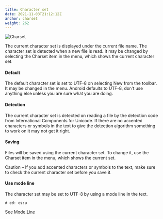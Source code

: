 ```yaml
---
title: Character set
date: 2021-11-03T21:12:12Z
anchor: charset
weight: 262
---
```


![Charset][1]

The current character set is displayed under the current file name. The character set is detected when a new file is read. It may be changed by selecting the Charset item in the menu, which shows the current character set. 

#### Default
The default character set is set to UTF-8 on selecting New from the toolbar. It may be changed in the menu. Android defaults to UTF-8, don't use anything else unless you are sure what you are doing.

#### Detection
The current character set is detected on reading a file by the detection code from International Components for Unicode. If there are no accented characters or symbols in the text to give the detection algorithm something to work on it may not get it right.

#### Saving
Files will be saved using the current character set. To change it, use the Charset item in the menu, which shows the current set.

Caution &ndash; If you add accented characters or symbols to the text, make sure to check the current character set before you save it.

#### Use mode line
The character set may be set to UTF-8 by using a mode line in the text.
```
# ed: cs:u
```
See [Mode Line][2]

 [1]: images/Editor-charset.png
 [2]: #mode-line
